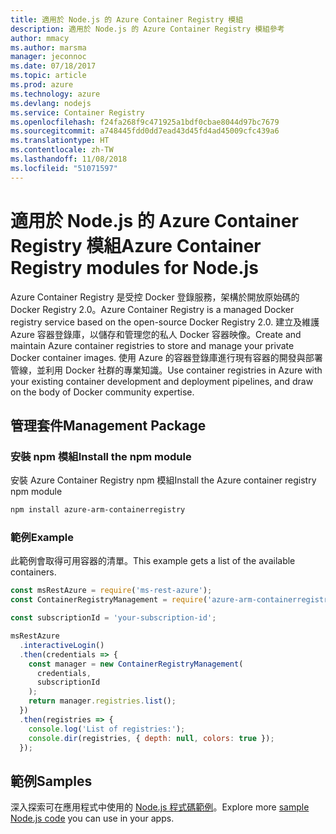 ```yaml
---
title: 適用於 Node.js 的 Azure Container Registry 模組
description: 適用於 Node.js 的 Azure Container Registry 模組參考
author: mmacy
ms.author: marsma
manager: jeconnoc
ms.date: 07/18/2017
ms.topic: article
ms.prod: azure
ms.technology: azure
ms.devlang: nodejs
ms.service: Container Registry
ms.openlocfilehash: f24fa268f9c471925a1bdf0cbae8044d97bc7679
ms.sourcegitcommit: a748445fdd0dd7ead43d45fd4ad45009cfc439a6
ms.translationtype: HT
ms.contentlocale: zh-TW
ms.lasthandoff: 11/08/2018
ms.locfileid: "51071597"
---
```

# <a name="azure-container-registry-modules-for-nodejs"></a><span data-ttu-id="3e60b-103">適用於 Node.js 的 Azure Container Registry 模組</span><span class="sxs-lookup"><span data-stu-id="3e60b-103">Azure Container Registry modules for Node.js</span></span>

<span data-ttu-id="3e60b-104">Azure Container Registry 是受控 Docker 登錄服務，架構於開放原始碼的 Docker Registry 2.0。</span><span class="sxs-lookup"><span data-stu-id="3e60b-104">Azure Container Registry is a managed Docker registry service based on the open-source Docker Registry 2.0.</span></span> <span data-ttu-id="3e60b-105">建立及維護 Azure 容器登錄庫，以儲存和管理您的私人 Docker 容器映像。</span><span class="sxs-lookup"><span data-stu-id="3e60b-105">Create and maintain Azure container registries to store and manage your private Docker container images.</span></span> <span data-ttu-id="3e60b-106">使用 Azure 的容器登錄庫進行現有容器的開發與部署管線，並利用 Docker 社群的專業知識。</span><span class="sxs-lookup"><span data-stu-id="3e60b-106">Use container registries in Azure with your existing container development and deployment pipelines, and draw on the body of Docker community expertise.</span></span>

## <a name="management-package"></a><span data-ttu-id="3e60b-107">管理套件</span><span class="sxs-lookup"><span data-stu-id="3e60b-107">Management Package</span></span>

### <a name="install-the-npm-module"></a><span data-ttu-id="3e60b-108">安裝 npm 模組</span><span class="sxs-lookup"><span data-stu-id="3e60b-108">Install the npm module</span></span>

<span data-ttu-id="3e60b-109">安裝 Azure Container Registry npm 模組</span><span class="sxs-lookup"><span data-stu-id="3e60b-109">Install the Azure container registry npm module</span></span>

```bash
npm install azure-arm-containerregistry
```

### <a name="example"></a><span data-ttu-id="3e60b-110">範例</span><span class="sxs-lookup"><span data-stu-id="3e60b-110">Example</span></span>

<span data-ttu-id="3e60b-111">此範例會取得可用容器的清單。</span><span class="sxs-lookup"><span data-stu-id="3e60b-111">This example gets a list of the available containers.</span></span>

```javascript
const msRestAzure = require('ms-rest-azure');
const ContainerRegistryManagement = require('azure-arm-containerregistry');

const subscriptionId = 'your-subscription-id';

msRestAzure
  .interactiveLogin()
  .then(credentials => {
    const manager = new ContainerRegistryManagement(
      credentials,
      subscriptionId
    );
    return manager.registries.list();
  })
  .then(registries => {
    console.log('List of registries:');
    console.dir(registries, { depth: null, colors: true });
  });
```

## <a name="samples"></a><span data-ttu-id="3e60b-112">範例</span><span class="sxs-lookup"><span data-stu-id="3e60b-112">Samples</span></span>

<span data-ttu-id="3e60b-113">深入探索可在應用程式中使用的 [Node.js 程式碼範例](https://azure.microsoft.com/resources/samples/?platform=nodejs)。</span><span class="sxs-lookup"><span data-stu-id="3e60b-113">Explore more [sample Node.js code](https://azure.microsoft.com/resources/samples/?platform=nodejs) you can use in your apps.</span></span>
